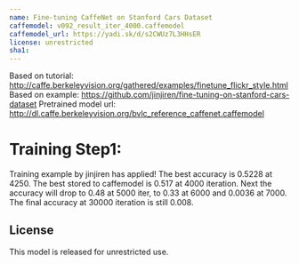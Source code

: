 ```yaml
---
name: Fine-tuning CaffeNet on Stanford Cars Dataset
caffemodel: v092_result_iter_4000.caffemodel
caffemodel_url: https://yadi.sk/d/s2CWUz7L3HHsER
license: unrestricted
sha1:
---
```


Based on tutorial: http://caffe.berkeleyvision.org/gathered/examples/finetune_flickr_style.html
Based on example: https://github.com/jinjiren/fine-tuning-on-stanford-cars-dataset
Pretrained model url: http://dl.caffe.berkeleyvision.org/bvlc_reference_caffenet.caffemodel

Training Step1:
==============
Training example by jinjiren has applied!
The best accuracy is 0.5228 at 4250.
The best stored to caffemodel is 0.517 at 4000 iteration.
Next the accuracy will drop to 0.48 at 5000 iter, to 0.33 at 6000 and 0.0036 at 7000.
The final accuracy at 30000 iteration is still 0.008.


## License

This model is released for unrestricted use.